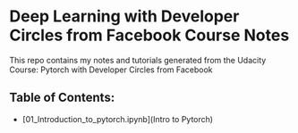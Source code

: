 # Deep Learning with Developer Circles from Facebook Course Notes
This repo contains my notes and tutorials generated from the Udacity Course: Pytorch with Developer Circles from Facebook

## Table of Contents:
- [01_Introduction_to_pytorch.ipynb](Intro to Pytorch)


